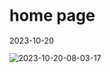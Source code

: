 
# home page

2023-10-20

![2023-10-20-08-03-17](https://picgorepo.oss-cn-beijing.aliyuncs.com/2023-10-20-08-03-17.png)